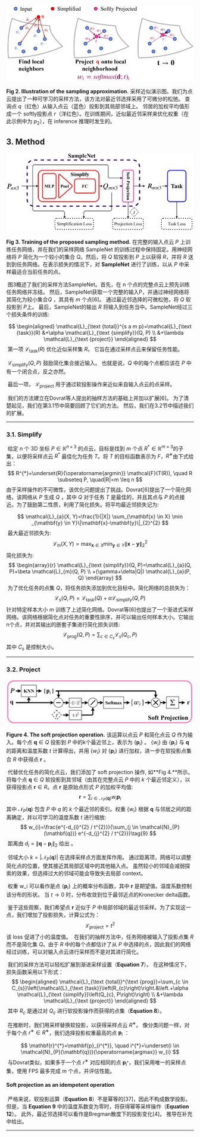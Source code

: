 ![image-20201123165817486](assets/image-20201123165817486.png)

**Fig 2. Illustration of the sampling approximation.** 采样近似演示图。我们为点云提出了一种可学习的采样方法，该方法对最近邻选择采用了可微分的松弛。 查询点 $q$（红色）从输入点云（蓝色）投影到其局部邻域上。 邻居的加权平均值形成一个 softly投影点 $r$（洋红色）。在训练期间，近似最近邻采样来优化权重（在此示例中为 $p_2$），在 inference 推理时发生的。



## 3. Method

![image-20201123214644026](assets/image-20201123214644026.png)

**Fig 3. Training of the proposed sampling method.** 在完整的输入点云 $P$ 上训练任务网络，并在我们的采样网络 SampleNet 的训练过程中保持固定。用神经网络将 $P$ 简化为一个较小的集合 $Q$。然后，将 $Q$ 软投影到 $P$ 上以获得 $R$，并将 $R$ 送到到任务网络。在表示损失的情况下，对 **SampleNet** 进行了训练，以从 $P$ 中采样最适合当前任务的点。



​	图3概述了我们的采样方法SampleNet。首先，在 n 个点的完整点云上预先训练任务网络并冻结。 然后，SampleNet获取一个完整的输入P，并通过神经网络将其简化为较小集合$Q$ ，其具有 $m$ 个点[6]。 通过最近邻选择的可微松弛，将 $Q$ 软投影到 $P$上。 最后，SampleNet的输出 $R$ 将输入到任务当中。SampleNet经过三个损失条件的训练:

$$
\begin{aligned}
\mathcal{L}_{\text {total}}^{s a m p}=\mathcal{L}_{\text {task}}(R) &+\alpha \mathcal{L}_{\text {simplify}}(Q, P) \\
&+\lambda \mathcal{L}_{\text {project}}
\end{aligned}
$$
​	第一项 $\mathcal{L}_{\text {task}}(R)$ 优化近似采样集 $R$。 它旨在通过采样点云来保留任务性能。

​	$\mathcal{L}_{\text {simplify}}(Q, P)$ 鼓励简化集合接近输入。 也就是说，$Q$ 中的每个点都应该在 $P$ 中有一个闭合点，反之亦然。

​	最后一项， $\mathcal{L}_{\text {project}}$ 用于通过软投影操作来近似来自输入点云的点采样。

​	我们的方法建立在Dovrat等人提出的抽样方法的基础上并加以扩展[6]。 为了清楚起见，我们在第3.1节中简要回顾了它们的方法。 然后，我们在3.2节中描述我们的扩展。



---

### 3.1. Simplify

​	给定 $n$ 个 3D 坐标 $P \in \mathbb{R}^{n \times 3}$ 的点云，目标是找到 $m$ 个点 $R^* \in \mathbb{R}^{m \times 3}$的子集，以便将采样点云 $R^*$ 最佳化为任务 $T$。将 $T$ 的目标函数表示为 $F$，$R^∗$由下式给出：
$$
R^{*}=\underset{R}{\operatorname{argmin}} \mathcal{F}(T(R)), \quad R \subseteq P, \quad|R|=m \leq n
$$
​	由于采样操作的不可微性，该优化问题提出了挑战。Dovrat[6]提出了一个简化网络，该网络从 $P$ 生成 $Q$ ，其中 $Q$ 对于任务 $T$ 是最佳的，并且其点与 $P$ 的点接近。为了鼓励第二性质，利用了简化损失。将平均最近邻损失记为:

$$
\mathcal{L}_{a}(X, Y)=\frac{1}{|X|} \sum_{\mathbf{x} \in X} \min _{\mathbf{y} \in Y}\|\mathbf{x}-\mathbf{y}\|_{2}^{2}
$$
​	最大最近邻损失为:
$$
\mathcal{L}_{m}(X, Y)=\max _{\mathbf{x} \in X} \min _{\mathbf{y} \in Y}\|\mathbf{x}-\mathbf{y}\|_{2}^{2}
$$
​	简化损失为:
$$
\begin{array}{r}
\mathcal{L}_{\text {simplify}}(Q, P)=\mathcal{L}_{a}(Q, P)+\beta \mathcal{L}_{m}(Q, P) \\
+(\gamma+\delta|Q|) \mathcal{L}_{a}(P, Q)
\end{array}
$$
​	为了优化任务的点集 $Q$，将任务损失添加到优化目标中。简化网络的总损失为：
$$
\mathcal{L}_{s}(Q, P)=\mathcal{L}_{\text {task}}(Q)+\alpha \mathcal{L}_{\text {simplify}}(Q, P)
$$
​	针对特定样本大小 $m$ 训练了上述简化网络。Dovrat等[6]也提出了一个渐进式采样网络。该网络根据简化点对任务的重要性排序，并可以输出任何样本大小。它输出n个点，并对其输出的嵌套子集进行简化损失训练:
$$
\mathcal{L}_{\text {prog}}(Q, P)=\sum_{c \in C_{s}} \mathcal{L}_{s}\left(Q_{c}, P\right)\tag{7}
$$
​	其中 $C_s$ 是控制大小。	



---

### 3.2. Project

![image-20201123223658321](assets/image-20201123223658321.png)

**Figure 4. The soft projection operation.** 该运算以点云 $P$ 和简化点云 $Q$ 作为输入。每个点 $\mathbf{q}∈Q$ 投影到 $P$ 中的k个最近邻上，表示为 $\left\{\mathbf{p}_{i}\right\}$ 。 $\left\{w_{i}\right\}$ 由 $\left\{\mathbf{p}_{i}\right\}$ 与 $\mathbf{q}$ 的距离和温度系数 $t$ 计算得出，并用 $\left\{w_{i}\right\}$ 对 $\left\{\mathbf{p}_{i}\right\}$ 进行加权，进一步在软投影点集合 $R$ 中获得点 $\mathbf{r}$ 。



​	代替优化任务的简化点云，我们添加了 soft projection 操作, 如**Fig 4.**所示。将每个点 $\mathbf{q}∈Q$ 软投影到其邻域（由其在完整点云 $P$ 中的 $k$ 个最近邻定义），以获得投影点 $\mathbf{r}∈R$。点 $\mathbf{r}$ 是原始点形式 $P$ 的加权平均值:
$$
\mathbf{r}=\sum_{i \in \mathcal{N}_{P}(\mathbf{q})} w_{i} \mathbf{p}_{i}\tag{8}
$$
​	其中 $\mathcal{N}_{P}(\mathbf{q})$ 包含 $P$ 中 $q$ 的 $k$ 个最近邻的索引。权重 $\left\{w_{i}\right\}$ 根据 $\mathbf{q}$ 与邻居之间的距离确定，并以可学习的温度系数 $t$ 进行缩放:
$$
w_{i}=\frac{e^{-d_{i}^{2} / t^{2}}}{\sum_{j \in \mathcal{N}_{P}(\mathbf{q})} e^{-d_{j}^{2} / t^{2}}}\tag{9}
$$
​	距离由 $d_{i}=\left\|\mathbf{q}-\mathbf{p}_{i}\right\|_{2}$ 给出 。

​	邻域大小 $k = |\mathcal{N}_{P}(\mathbf{q})|$ 在选择采样点方面发挥作用。 通过距离项，网络可以调整简化点的位置，使其接近其局部区域中的其他输入点。 虽然较小的邻域会减弱探索的效果，但选择过大的邻域可能会导致失去局部 context。

​	权重 $\text{{w_i}}$ 可以看作是点 $\left\{\mathbf{p}_{i}\right\}$ 上的概率分布函数，其中 $\mathbf{r}$ 是期望值。温度系数控制该分布的形状。 当 $t \rightarrow 0$ 时，分布收敛到位于最邻近点的Kronecker delta函数。

​	鉴于这些观察，我们希望点 $\mathbf{r}$ 近似于 $P$ 中局部邻域的最近邻采样。为了实现这一点，我们增加了投影损失，计算公式为：
$$
\mathcal{L}_{\text {project}}=t^{2}
$$
​	该 loss 促进了小的温度值。
​	在我们的抽样方法中，任务网络被输入了投影点集 $R$ 而不是简化集 $Q$。由于 $R$ 中的每个点都估计了从 $P$ 中选择的点，因此我们的网络经过训练，可以对输入点云进行采样而不是对其进行简化。  

​	我们的采样方法可以轻松扩展到渐进采样设置（**Equation 7**）。 在这种情况下，损失函数采用以下形式：
$$
\begin{aligned}
\mathcal{L}_{\text {total}}^{\text {prog}}=\sum_{c \in C_{s}}\left(\mathcal{L}_{\text {task}}\left(R_{c}\right)\right.&\left.+\alpha \mathcal{L}_{\text {simplify}}\left(Q_{c}, P\right)\right) \\
&+\lambda \mathcal{L}_{\text {project}}
\end{aligned}
$$
​	其中 $R_c$ 是通过对 $Q_c$ 进行软投影操作而获得的点集（**Equation 8**）。	

​	在推断时，我们用采样替换软投影，以获得采样点云 $R^∗$。 像分类问题一样，对于每个点 $r^∗∈R^∗$，我们选择投影权重最高的点  $\mathbf{p}_{i}$ ：

$$
\mathbf{r}^{*}=\mathbf{p}_{i^{*}}, \quad i^{*}=\underset{i \in \mathcal{N}_{P}(\mathbf{q})}{\operatorname{argmax}} w_{i}
$$
​	与Dovrat类似，如果多于一个点 $r^∗$ 对应相同的点 $\mathbf{p}_{i^*}$，我们采用唯一的采样点集，使用 FPS 最多完成 $m$ 个点，并评估性能。	

#### Soft projection as an idempotent operation

​	严格来说，软投影运算（**Equation 8**）不是幂等的[37]，因此不构成数学投影。 但是，当 **Equation 9** 中的温度系数变为零时，将获得幂等采样操作（**Equation 12**）。 此外，最近邻选择可以看作是Bregman散度下的投影变化[4]。 推导在补充中给出。

---